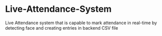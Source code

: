 # Live-Attendance-System
Live Attendance system that is capable to mark attendance in real-time by detecting face and creating entries in backend CSV file
